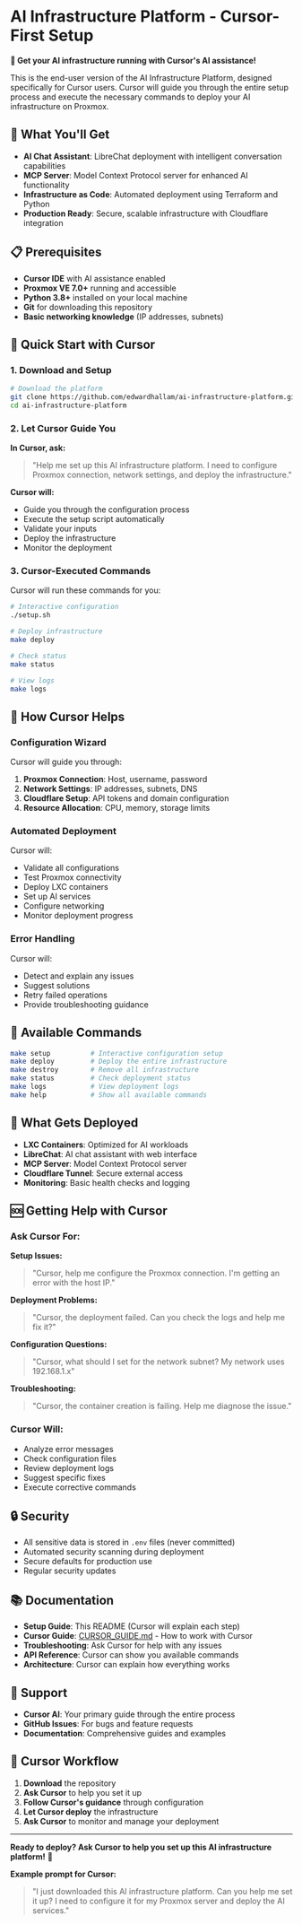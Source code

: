 # AI Infrastructure Platform - Cursor-First Setup

**🚀 Get your AI infrastructure running with Cursor's AI assistance!**

This is the end-user version of the AI Infrastructure Platform, designed specifically for Cursor users. Cursor will guide you through the entire setup process and execute the necessary commands to deploy your AI infrastructure on Proxmox.

## 🎯 What You'll Get

- **AI Chat Assistant**: LibreChat deployment with intelligent conversation capabilities
- **MCP Server**: Model Context Protocol server for enhanced AI functionality
- **Infrastructure as Code**: Automated deployment using Terraform and Python
- **Production Ready**: Secure, scalable infrastructure with Cloudflare integration

## 📋 Prerequisites

- **Cursor IDE** with AI assistance enabled
- **Proxmox VE 7.0+** running and accessible
- **Python 3.8+** installed on your local machine
- **Git** for downloading this repository
- **Basic networking knowledge** (IP addresses, subnets)

## 🚀 Quick Start with Cursor

### 1. Download and Setup

```bash
# Download the platform
git clone https://github.com/edwardhallam/ai-infrastructure-platform.git
cd ai-infrastructure-platform
```

### 2. Let Cursor Guide You

**In Cursor, ask:**
> "Help me set up this AI infrastructure platform. I need to configure Proxmox connection, network settings, and deploy the infrastructure."

**Cursor will:**
- Guide you through the configuration process
- Execute the setup script automatically
- Validate your inputs
- Deploy the infrastructure
- Monitor the deployment

### 3. Cursor-Executed Commands

Cursor will run these commands for you:
```bash
# Interactive configuration
./setup.sh

# Deploy infrastructure
make deploy

# Check status
make status

# View logs
make logs
```

## 🤖 How Cursor Helps

### **Configuration Wizard**
Cursor will guide you through:
1. **Proxmox Connection**: Host, username, password
2. **Network Settings**: IP addresses, subnets, DNS
3. **Cloudflare Setup**: API tokens and domain configuration
4. **Resource Allocation**: CPU, memory, storage limits

### **Automated Deployment**
Cursor will:
- Validate all configurations
- Test Proxmox connectivity
- Deploy LXC containers
- Set up AI services
- Configure networking
- Monitor deployment progress

### **Error Handling**
Cursor will:
- Detect and explain any issues
- Suggest solutions
- Retry failed operations
- Provide troubleshooting guidance

## 🔧 Available Commands

```bash
make setup          # Interactive configuration setup
make deploy         # Deploy the entire infrastructure
make destroy        # Remove all infrastructure
make status         # Check deployment status
make logs           # View deployment logs
make help           # Show all available commands
```

## 📁 What Gets Deployed

- **LXC Containers**: Optimized for AI workloads
- **LibreChat**: AI chat assistant with web interface
- **MCP Server**: Model Context Protocol server
- **Cloudflare Tunnel**: Secure external access
- **Monitoring**: Basic health checks and logging

## 🆘 Getting Help with Cursor

### **Ask Cursor For:**

**Setup Issues:**
> "Cursor, help me configure the Proxmox connection. I'm getting an error with the host IP."

**Deployment Problems:**
> "Cursor, the deployment failed. Can you check the logs and help me fix it?"

**Configuration Questions:**
> "Cursor, what should I set for the network subnet? My network uses 192.168.1.x"

**Troubleshooting:**
> "Cursor, the container creation is failing. Help me diagnose the issue."

### **Cursor Will:**
- Analyze error messages
- Check configuration files
- Review deployment logs
- Suggest specific fixes
- Execute corrective commands

## 🔒 Security

- All sensitive data is stored in `.env` files (never committed)
- Automated security scanning during deployment
- Secure defaults for production use
- Regular security updates

## 📚 Documentation

- **Setup Guide**: This README (Cursor will explain each step)
- **Cursor Guide**: [CURSOR_GUIDE.md](CURSOR_GUIDE.md) - How to work with Cursor
- **Troubleshooting**: Ask Cursor for help with any issues
- **API Reference**: Cursor can show you available commands
- **Architecture**: Cursor can explain how everything works

## 🤝 Support

- **Cursor AI**: Your primary guide through the entire process
- **GitHub Issues**: For bugs and feature requests
- **Documentation**: Comprehensive guides and examples

## 🎯 Cursor Workflow

1. **Download** the repository
2. **Ask Cursor** to help you set it up
3. **Follow Cursor's guidance** through configuration
4. **Let Cursor deploy** the infrastructure
5. **Ask Cursor** to monitor and manage your deployment

---

**Ready to deploy? Ask Cursor to help you set up this AI infrastructure platform!** 🚀

**Example prompt for Cursor:**
> "I just downloaded this AI infrastructure platform. Can you help me set it up? I need to configure it for my Proxmox server and deploy the AI services."
